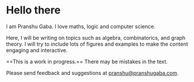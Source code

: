 # Hello there

I am Pranshu Gaba. I love maths, logic and computer science.

Here, I will be writing on topics such as algebra, combinatorics, and graph theory. I will try to include lots of figures and examples to make the content engaging and interactive. 

==This is a work in progress.== There may be mistakes in the text.

Please send feedback and suggestions at [pranshu@pranshugaba.com](mailto:pranshu@pranshugaba.com).

